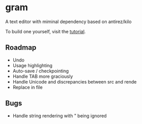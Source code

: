 # gram
A text editor with miminal dependency based on antirez/kilo

To build one yourself, visit the [tutorial](https://viewsourcecode.org/snaptoken/kilo/index.html).

## Roadmap
 - Undo
 - Usage highlighting
 - Auto-save / checkpointing
 - Handle TAB more graciously
 - Handle Unicode and discrepancies between src and rende
 - Replace in file

## Bugs
  - Handle string rendering with \" being ignored